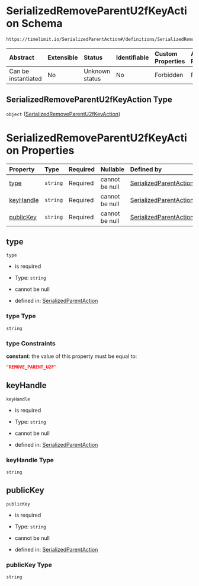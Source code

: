 # SerializedRemoveParentU2fKeyAction Schema

```txt
https://timelimit.io/SerializedParentAction#/definitions/SerializedRemoveParentU2fKeyAction
```



| Abstract            | Extensible | Status         | Identifiable | Custom Properties | Additional Properties | Access Restrictions | Defined In                                                                                        |
| :------------------ | :--------- | :------------- | :----------- | :---------------- | :-------------------- | :------------------ | :------------------------------------------------------------------------------------------------ |
| Can be instantiated | No         | Unknown status | No           | Forbidden         | Forbidden             | none                | [SerializedParentAction.schema.json\*](SerializedParentAction.schema.json "open original schema") |

## SerializedRemoveParentU2fKeyAction Type

`object` ([SerializedRemoveParentU2fKeyAction](serializedparentaction-definitions-serializedremoveparentu2fkeyaction.md))

# SerializedRemoveParentU2fKeyAction Properties

| Property                | Type     | Required | Nullable       | Defined by                                                                                                                                                                                                                                 |
| :---------------------- | :------- | :------- | :------------- | :----------------------------------------------------------------------------------------------------------------------------------------------------------------------------------------------------------------------------------------- |
| [type](#type)           | `string` | Required | cannot be null | [SerializedParentAction](serializedparentaction-definitions-serializedremoveparentu2fkeyaction-properties-type.md "https://timelimit.io/SerializedParentAction#/definitions/SerializedRemoveParentU2fKeyAction/properties/type")           |
| [keyHandle](#keyhandle) | `string` | Required | cannot be null | [SerializedParentAction](serializedparentaction-definitions-serializedremoveparentu2fkeyaction-properties-keyhandle.md "https://timelimit.io/SerializedParentAction#/definitions/SerializedRemoveParentU2fKeyAction/properties/keyHandle") |
| [publicKey](#publickey) | `string` | Required | cannot be null | [SerializedParentAction](serializedparentaction-definitions-serializedremoveparentu2fkeyaction-properties-publickey.md "https://timelimit.io/SerializedParentAction#/definitions/SerializedRemoveParentU2fKeyAction/properties/publicKey") |

## type



`type`

* is required

* Type: `string`

* cannot be null

* defined in: [SerializedParentAction](serializedparentaction-definitions-serializedremoveparentu2fkeyaction-properties-type.md "https://timelimit.io/SerializedParentAction#/definitions/SerializedRemoveParentU2fKeyAction/properties/type")

### type Type

`string`

### type Constraints

**constant**: the value of this property must be equal to:

```json
"REMOVE_PARENT_U2F"
```

## keyHandle



`keyHandle`

* is required

* Type: `string`

* cannot be null

* defined in: [SerializedParentAction](serializedparentaction-definitions-serializedremoveparentu2fkeyaction-properties-keyhandle.md "https://timelimit.io/SerializedParentAction#/definitions/SerializedRemoveParentU2fKeyAction/properties/keyHandle")

### keyHandle Type

`string`

## publicKey



`publicKey`

* is required

* Type: `string`

* cannot be null

* defined in: [SerializedParentAction](serializedparentaction-definitions-serializedremoveparentu2fkeyaction-properties-publickey.md "https://timelimit.io/SerializedParentAction#/definitions/SerializedRemoveParentU2fKeyAction/properties/publicKey")

### publicKey Type

`string`
